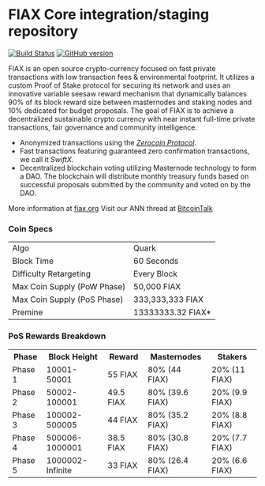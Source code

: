 FIAX Core integration/staging repository
=====================================

[![Build Status](https://travis-ci.org/FIAX-Project/FIAX.svg?branch=master)](https://travis-ci.org/FIAX-Project/FIAX) [![GitHub version](https://badge.fury.io/gh/FIAX-Project%2FFIAX.svg)](https://badge.fury.io/gh/FIAX-Project%2FFIAX)

FIAX is an open source crypto-currency focused on fast private transactions with low transaction fees & environmental footprint.  It utilizes a custom Proof of Stake protocol for securing its network and uses an innovative variable seesaw reward mechanism that dynamically balances 90% of its block reward size between masternodes and staking nodes and 10% dedicated for budget proposals. The goal of FIAX is to achieve a decentralized sustainable crypto currency with near instant full-time private transactions, fair governance and community intelligence.
- Anonymized transactions using the [_Zerocoin Protocol_](http://www.fiax.org/zfiax).
- Fast transactions featuring guaranteed zero confirmation transactions, we call it _SwiftX_.
- Decentralized blockchain voting utilizing Masternode technology to form a DAO. The blockchain will distribute monthly treasury funds based on successful proposals submitted by the community and voted on by the DAO.

More information at [fiax.org](http://www.fiax.org) Visit our ANN thread at [BitcoinTalk](http://www.bitcointalk.org/index.php?topic=1262920)

### Coin Specs
<table>
<tr><td>Algo</td><td>Quark</td></tr>
<tr><td>Block Time</td><td>60 Seconds</td></tr>
<tr><td>Difficulty Retargeting</td><td>Every Block</td></tr>
<tr><td>Max Coin Supply (PoW Phase)</td><td>50,000 FIAX</td></tr>
<tr><td>Max Coin Supply (PoS Phase)</td><td>333,333,333 FIAX</td></tr>
<tr><td>Premine</td><td>13333333.32 FIAX*</td></tr>
</table>

### PoS Rewards Breakdown

<table>
<th>Phase</th><th>Block Height</th><th>Reward</th><th>Masternodes </th><th>Stakers</th>
<tr><td>Phase 1</td><td>10001-50001</td><td>55 FIAX</td><td>80% (44 FIAX)</td><td>20% (11 FIAX)</td></tr>
<tr><td>Phase 2</td><td>50002-100001</td><td>49.5 FIAX</td><td>80% (39.6 FIAX)</td><td>20% (9.9 FIAX)</td></tr>
<tr><td>Phase 3</td><td>100002-500005</td><td>44 FIAX</td><td>80% (35.2 FIAX)</td><td>20% (8.8 FIAX)</td></tr>
<tr><td>Phase 4</td><td>500006-1000001</td><td>38.5 FIAX</td><td>80% (30.8 FIAX)</td><td>20% (7.7 FIAX)</td></tr>
<tr><td>Phase 5</td><td>1000002-Infinite</td><td>33 FIAX</td><td>80% (26.4 FIAX)</td><td>20% (6.6 FIAX)</td></tr>
</table>
